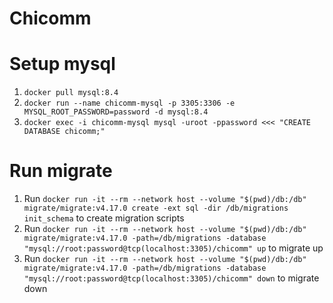 # Chicomm

# Setup mysql

1. `docker pull mysql:8.4`
2. `docker run --name chicomm-mysql -p 3305:3306 -e MYSQL_ROOT_PASSWORD=password -d mysql:8.4`
3. `docker exec -i chicomm-mysql mysql -uroot -ppassword <<< "CREATE DATABASE chicomm;"`

# Run migrate

1. Run `docker run -it --rm --network host --volume "$(pwd)/db:/db" migrate/migrate:v4.17.0 create -ext sql -dir /db/migrations init_schema` to create migration scripts
2. Run `docker run -it --rm --network host --volume "$(pwd)/db:/db" migrate/migrate:v4.17.0 -path=/db/migrations -database "mysql://root:password@tcp(localhost:3305)/chicomm" up` to migrate up
3. Run `docker run -it --rm --network host --volume "$(pwd)/db:/db" migrate/migrate:v4.17.0 -path=/db/migrations -database "mysql://root:password@tcp(localhost:3305)/chicomm" down` to migrate down
